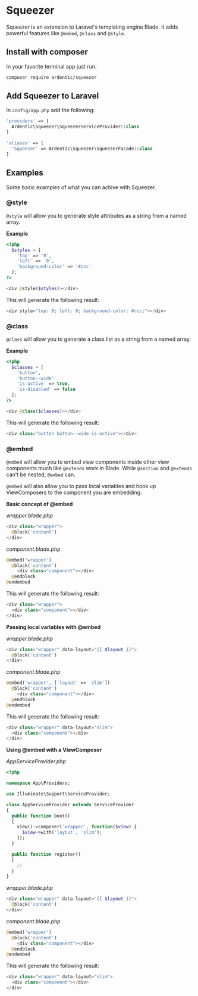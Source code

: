 # Squeezer

Squeezer is an extension to Laravel's templating engine Blade. It adds powerful features like `@embed`, `@class` and `@style`.

## Install with composer

In your favorite terminal app just run:

```bash
composer require ardentic/squeezer
```

## Add Squeezer to Laravel

In `config/app.php` add the following:

```php
'providers' => [
  Ardentic\Squeezer\SqueezerServiceProvider::class
]
```

```php
'aliases' => [
  'Squeezer' => Ardentic\Squeezer\SqueezerFacade::class
]
```

## Examples

Some basic examples of what you can achive with Squeezer.

### @style

`@style` will allow you to generate style attributes as a string from a named array.

**Example**

```php
<?php
  $styles = [
    'top' => '0',
    'left' => '0',
    'background-color' => '#ccc'
  ];
?>

<div @style($styles)></div>
```

This will generate the following result:

```php
<div style="top: 0; left: 0; background-color: #ccc;"></div>
```

### @class

`@class` will allow you to generate a class list as a string from a named array.

**Example**

```php
<?php
  $classes = [
    'button',
    'button--wide'
    'is-active' => true,
    'is-disabled' => false
  ];
?>

<div @class($classes)></div>
```

This will generate the following result:

```php
<div class="button button--wide is-active"></div>
```

### @embed

`@embed` will allow you to embed view components inside other view components much like `@extends` work in Blade. While `@section` and `@extends` can't be nested, `@embed` can.

`@embed` will also allow you to pass local variables and hook up ViewComposers to the component you are embedding.

**Basic concept of @embed**

*wrapper.blade.php*

```php
<div class="wrapper">
  @block('content')
</div>
```

*component.blade.php*

```php
@embed('wrapper')
  @block('content')
    <div class="component"></div>
  @endblock
@endembed
```

This will generate the following result:

```php
<div class="wrapper">
  <div class="component"></div>
</div>
```

**Passing local variables with @embed**

*wrapper.blade.php*

```php
<div class="wrapper" data-layout="{{ $layout }}">
  @block('content')
</div>
```

*component.blade.php*

```php
@embed('wrapper', ['layout' => 'slim'])
  @block('content')
    <div class="component"></div>
  @endblock
@endembed
```

This will generate the following result:

```php
<div class="wrapper" data-layout="slim">
  <div class="component"></div>
</div>
```

**Using @embed with a ViewComposer**

*AppServiceProvider.php*

```php
<?php

namespace App\Providers;

use Illuminate\Support\ServiceProvider;

class AppServiceProvider extends ServiceProvider
{
  public function boot()
  {
    view()->composer('wrapper', function($view) {
      $view->with('layout', 'slim');
    });
  }

  public function register()
  {
    //
  }
}
```

*wrapper.blade.php*

```php
<div class="wrapper" data-layout="{{ $layout }}">
  @block('content')
</div>
```

*component.blade.php*

```php
@embed('wrapper')
  @block('content')
    <div class="component"></div>
  @endblock
@endembed
```

This will generate the following result:

```php
<div class="wrapper" data-layout="slim">
  <div class="component"></div>
</div>
```
